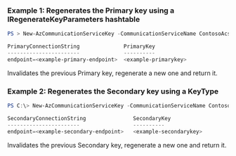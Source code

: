 ### Example 1: Regenerates the Primary key using a IRegenerateKeyParameters hashtable

```powershell
PS > New-AzCommunicationServiceKey -CommunicationServiceName ContosoAcsResource1 -ResourceGroupName ContosoResourceProvider1 -Parameter @{KeyType="Primary"}

PrimaryConnectionString              PrimaryKey
-----------------------              ----------
endpoint=<example-primary-endpoint>  <example-primarykey>
```

Invalidates the previous Primary key, regenerate a new one and return it.

### Example 2: Regenerates the Secondary key using a KeyType

```powershell
PS C:\> New-AzCommunicationServiceKey -CommunicationServiceName ContosoAcsResource1 -ResourceGroupName ContosoResourceProvider1 -KeyType Secondary

SecondaryConnectionString               SecondaryKey
-----------------------                 ----------
endpoint=<example-secondary-endpoint>   <example-secondarykey>
```

Invalidates the previous Secondary key, regenerate a new one and return it.
